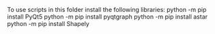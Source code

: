 To use scripts in this folder install the following libraries:
	python -m pip install PyQt5
	python -m pip install pyqtgraph
	python -m pip install astar
	python -m pip install Shapely
